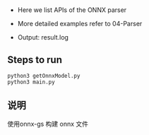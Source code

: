 #

+ Here we list APIs of the ONNX parser

+ More detailed examples refer to 04-Parser

+ Output: result.log

## Steps to run

```shell
python3 getOnnxModel.py
python3 main.py
```

## 说明  

使用onnx-gs 构建 onnx 文件   

